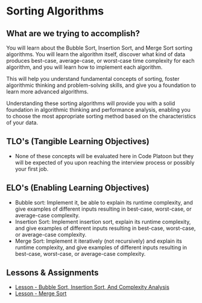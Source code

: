 # Sorting Algorithms

## What are we trying to accomplish?

You will learn about the Bubble Sort, Insertion Sort, and Merge Sort sorting algorithms. You will learn the algorithm itself, discover what kind of data produces best-case, average-case, or worst-case time complexity for each algorithm, and you will learn how to implement each algorithm.

This will help you understand fundamental concepts of sorting, foster algorithmic thinking and problem-solving skills, and give you a foundation to learn more advanced algorithms.

Understanding these sorting algorithms will provide you with a solid foundation in algorithmic thinking and performance analysis, enabling you to choose the most appropriate sorting method based on the characteristics of your data.

## TLO's (Tangible Learning Objectives)

- None of these concepts will be evaluated here in Code Platoon but they will be expected of you upon reaching the interview process or possibly your first job.

## ELO's (Enabling Learning Objectives)

- Bubble sort: Implement it, be able to explain its runtime complexity, and give examples of different inputs resulting in best-case, worst-case, or average-case complexity.
- Insertion Sort: Implement insertion sort, explain its runtime complexity, and give examples of different inputs resulting in best-case, worst-case, or average-case complexity.
- Merge Sort: Implement it iteratively (not recursively) and explain its runtime complexity, and give examples of different inputs resulting in best-case, worst-case, or average-case complexity.


## Lessons & Assignments

- [Lesson - Bubble Sort, Insertion Sort, And Complexity Analysis](./1-bubble-insertion-sort.md)
- [Lesson - Merge Sort](./2-merge-sort.md)